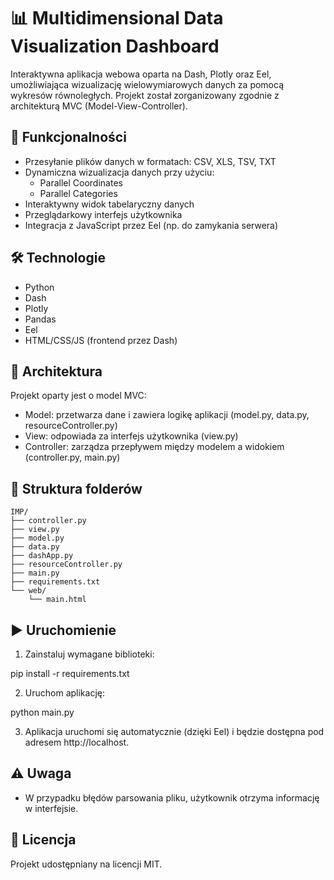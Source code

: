 
# 📊 Multidimensional Data Visualization Dashboard

Interaktywna aplikacja webowa oparta na Dash, Plotly oraz Eel, umożliwiająca wizualizację wielowymiarowych danych za pomocą wykresów równoległych. Projekt został zorganizowany zgodnie z architekturą MVC (Model-View-Controller).

## 🚀 Funkcjonalności

- Przesyłanie plików danych w formatach: CSV, XLS, TSV, TXT
- Dynamiczna wizualizacja danych przy użyciu:
  - Parallel Coordinates
  - Parallel Categories
- Interaktywny widok tabelaryczny danych
- Przeglądarkowy interfejs użytkownika
- Integracja z JavaScript przez Eel (np. do zamykania serwera)

## 🛠 Technologie

- Python
- Dash
- Plotly
- Pandas
- Eel
- HTML/CSS/JS (frontend przez Dash)

## 🧩 Architektura

Projekt oparty jest o model MVC:

- Model: przetwarza dane i zawiera logikę aplikacji (model.py, data.py, resourceController.py)
- View: odpowiada za interfejs użytkownika (view.py)
- Controller: zarządza przepływem między modelem a widokiem (controller.py, main.py)

## 📂 Struktura folderów

    IMP/
    ├── controller.py
    ├── view.py
    ├── model.py
    ├── data.py
    ├── dashApp.py
    ├── resourceController.py
    ├── main.py
    ├── requirements.txt
    └── web/
        └── main.html

## ▶️ Uruchomienie

1. Zainstaluj wymagane biblioteki:

pip install -r requirements.txt

2. Uruchom aplikację:

python main.py

3. Aplikacja uruchomi się automatycznie (dzięki Eel) i będzie dostępna pod adresem http://localhost.

## ⚠️ Uwaga

- W przypadku błędów parsowania pliku, użytkownik otrzyma informację w interfejsie.


## 📄 Licencja

Projekt udostępniany na licencji MIT.
